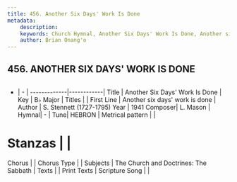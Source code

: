 ```yaml
---
title: 456. Another Six Days' Work Is Done
metadata:
    description: 
    keywords: Church Hymnal, Another Six Days' Work Is Done, Another six days&#039; work is done, 
    author: Brian Onang'o
---
```



## 456. ANOTHER SIX DAYS' WORK IS DONE

```txt

```

- |   -  |
-------------|------------|
Title | Another Six Days' Work Is Done |
Key | B♭ Major |
Titles |  |
First Line | Another six days&#039; work is done |
Author | S. Stennett (1727-1795)
Year | 1941
Composer| L. Mason |
Hymnal|  - |
Tune| HEBRON |
Metrical pattern | |
# Stanzas |  |
Chorus |  |
Chorus Type |  |
Subjects | The Church and Doctrines: The Sabbath |
Texts |  |
Print Texts | 
Scripture Song |  |
  
